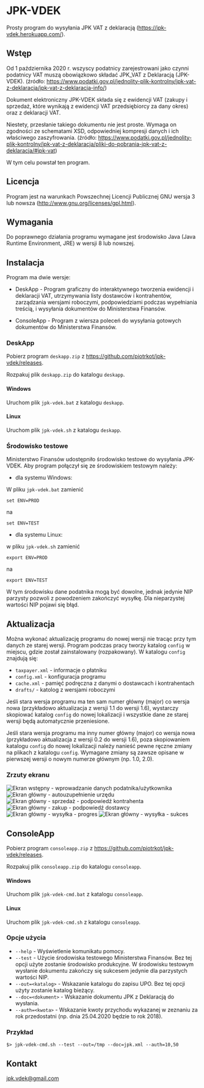 # JPK-VDEK
Prosty program do wysyłania JPK VAT z deklaracją (https://jpk-vdek.herokuapp.com/).

## Wstęp
Od 1 października 2020 r. wszyscy podatnicy zarejestrowani jako czynni podatnicy
VAT muszą obowiązkowo składać JPK_VAT z Deklaracją (JPK-VDEK).
(źródło: https://www.podatki.gov.pl/jednolity-plik-kontrolny/jpk-vat-z-deklaracja/jpk-vat-z-deklaracja-info/)

Dokument elektroniczny JPK-VDEK składa się z ewidencji VAT
(zakupy i sprzedaż, które wynikają z ewidencji VAT przedsiębiorcy za dany okres)
oraz z deklaracji VAT.

Niestety, przesłanie takiego dokumentu nie jest proste. Wymaga on zgodności ze
schematami XSD, odpowiedniej kompresji danych i ich właściwego zaszyfrowania.
(źródło: https://www.podatki.gov.pl/jednolity-plik-kontrolny/jpk-vat-z-deklaracja/pliki-do-pobrania-jpk-vat-z-deklaracja/#jpk-vat)

W tym celu powstał ten program.

## Licencja

Program jest na warunkach Powszechnej Licencji Publicznej GNU wersja 3 lub nowsza (http://www.gnu.org/licenses/gpl.html).

## Wymagania

Do poprawnego działania programu wymagane jest środowisko Java (Java Runtime Environment, JRE)
w wersji 8 lub nowszej.

## Instalacja

Program ma dwie wersje:

- DeskApp - Program graficzny do interaktywnego tworzenia ewidencji i deklaracji VAT, utrzymywania listy dostawców i kontrahentów, zarządzania wersjami roboczymi, podpowiedziami podczas wypełniania treścią, i wysyłania dokumentów do Ministerstwa Finansów.

- ConsoleApp - Program z wiersza poleceń do wysyłania gotowych dokumentów do Ministerstwa Finansów.

### DeskApp

Pobierz program `deskapp.zip` z https://github.com/piotrkot/jpk-vdek/releases.

Rozpakuj plik `deskapp.zip` do katalogu `deskapp`.

#### Windows

Uruchom plik `jpk-vdek.bat` z katalogu `deskapp`.

#### Linux

Uruchom plik `jpk-vdek.sh` z katalogu `deskapp`.

### Środowisko testowe

Ministerstwo Finansów udostępniło środowisko testowe do wysyłania JPK-VDEK. Aby program połączył się ze środowiskiem testowym należy:

- dla systemu Windows:

W pliku `jpk-vdek.bat` zamienić

`set ENV=PROD`

na

`set ENV=TEST`

- dla systemu Linux:

w pliku `jpk-vdek.sh` zamienić

`export ENV=PROD`

na

`export ENV=TEST`

W tym środowisku dane podatnika mogą być dowolne, jednak jedynie NIP parzysty pozwoli z powodzeniem zakończyć wysyłkę. Dla nieparzystej wartości NIP pojawi się błąd.

## Aktualizacja

Można wykonać aktualizację programu do nowej wersji nie tracąc przy tym danych ze starej wersji. Program podczas pracy tworzy katalog `config` w miejscu, gdzie został zainstalowany (rozpakowany). W katalogu `config` znajdują się:

- `taxpayer.xml` - informacje o płatniku
- `config.xml` - konfiguracja programu
- `cache.xml` - pamięć podręczna z danymi o dostawcach i kontrahentach
- `drafts/` - katolog z wersjami roboczymi

Jeśli stara wersja programu ma ten sam numer główny (major) co wersja nowa (przykładowo aktualizacja z wersji 1.1 do wersji 1.6), wystarczy skopiować katalog `config` do nowej lokalizacji i wszystkie dane ze starej wersji będą automatycznie przeniesione.

Jeśli stara wersja programu ma inny numer główny (major) co wersja nowa (przykładowo aktualizacja z wersji 0.2 do wersji 1.6), poza skopiowaniem katalogu `config` do nowej lokalizacji należy nanieść pewne ręczne zmiany na plikach z katalogu `config`. Wymagane zmiany są zawsze opisane w pierwszej wersji o nowym numerze głównym (np. 1.0, 2.0).

### Zrzuty ekranu

![](../master/screens/Ekran%20wstępny%20-%20wprowadzanie%20danych%20podatnika.png?raw=true "Ekran wstępny - wprowadzanie danych podatnika/użytkownika")
![](../master/screens/Ekran%20główny%20-%20autouzupełnienie%20urzędu.png?raw=true "Ekran główny - autouzupełnienie urzędu")
![](../master/screens/Ekran%20główny%20-%20sprzedaż%20-%20podpowiedź%20kontrahenta.png?raw=true "Ekran główny - sprzedaż - podpowiedź kontrahenta")
![](../master/screens/Ekran%20główny%20-%20zakup%20-%20podpowiedź%20dostawcy.png?raw=true "Ekran główny - zakup - podpowiedź dostawcy")
![](../master/screens/Ekran%20główny%20-%20wysyłka%20-%20progres.png?raw=true "Ekran główny - wysyłka - progres")
![](../master/screens/Ekran%20główny%20-%20wysyłka%20-%20sukces.png?raw=true "Ekran główny - wysyłka - sukces")

## ConsoleApp

Pobierz program `consoleapp.zip` z https://github.com/piotrkot/jpk-vdek/releases.

Rozpakuj plik `consoleapp.zip` do katalogu `consoleapp`.

#### Windows

Uruchom plik `jpk-vdek-cmd.bat` z katalogu `consoleapp`.

#### Linux

Uruchom plik `jpk-vdek-cmd.sh` z katalogu `consoleapp`.

### Opcje użycia

- `--help` - Wyświetlenie komunikatu pomocy.
- `--test` - Użycie środowiska testowego Ministerstwa Finansów. Bez tej opcji użyte zostanie środowisko produkcyjne. W środowisku testowym wysłanie dokumentu zakończy się sukcesem jedynie dla parzystych wartości NIP.
- `--out=<katalog>` - Wskazanie katalogu do zapisu UPO. Bez tej opcji użyty zostanie katalog bieżący.
- `--doc=<dokument>` - Wskazanie dokumentu JPK z Deklaracją do wysłania.
- `--auth=<kwota>` - Wskazanie kwoty przychodu wykazanej w zeznaniu za rok przedostatni (np. dnia 25.04.2020 będzie to rok 2018).

### Przykład

`$> jpk-vdek-cmd.sh --test --out=/tmp --doc=jpk.xml --auth=10,50`

## Kontakt

jpk.vdek@gmail.com

